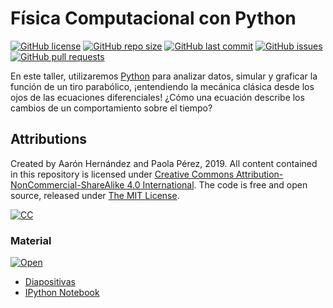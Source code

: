 # Física Computacional con Python
[![GitHub license](https://img.shields.io/github/license/jaflonu/ssm2019?style=popout-square)](https://github.com/jaflonu/ssm2019/blob/master/LICENSE)
[![GitHub repo size](https://img.shields.io/github/repo-size/jaflonu/ssm2019?style=popout-square)](https://github.com/jaflonu/ssm2019.git)
[![GitHub last commit](https://img.shields.io/github/last-commit/jaflonu/ssm2019?style=popout-square)](https://github.com/jaflonu/ssm2019/commits/master)
[![GitHub issues](https://img.shields.io/github/issues/jaflonu/ssm2019?style=popout-square)](https://github.com/jaflonu/ssm2019/issues)
[![GitHub pull requests](https://img.shields.io/github/issues-pr/jaflonu/ssm2019?style=popout-square)](https://github.com/jaflonu/ssm2019/pull)

En este taller, utilizaremos [Python](https://www.python.org/) para analizar datos, simular y graficar la función de un tiro parabólico, ¡entendiendo la mecánica clásica desde los ojos de las ecuaciones diferenciales! ¿Cómo una ecuación describe los cambios de un comportamiento sobre el tiempo?


## Attributions

Created by Aarón Hernández and Paola Pérez, 2019. All content contained in this repository is licensed under [Creative Commons Attribution-NonCommercial-ShareAlike 4.0 International](https://creativecommons.org/licenses/by-nc-sa/4.0 "CC BY-NC-SA 4.0"). The code is free and open source, released under [The MIT License](https://mit-license.org "The MIT License").

[![CC](http://forthebadge.com/images/badges/cc-nc-sa.svg)](https://creativecommons.org/licenses/by-nc-sa/4.0 "CC BY-NC-SA 4.0")

### Material
[![Open](https://img.shields.io/badge/Open-Colab-orange?style=for-the-badge&logo=appveyor)](https://colab.research.google.com/drive/1mIZcrkFuT71XTK0ehaaH01ceYEnAWXbw)

* [Diapositivas](https://github.com/ajcyucatan/fisica-python/blob/master/slides.pdf)
* [IPython Notebook](https://github.com/ajcyucatan/fisica-python/blob/master/fisica-computacional.ipynb)
